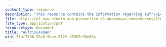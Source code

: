 ```yaml
---
content_type: resource
description: "This resource contains the information regarding aufr\xE4umen."
file: https://ol-ocw-studio-app-production.s3.amazonaws.com/courses/21g-401-german-i-fall-2008/71af719850c69bae0f22d0387c90e084_MIT21G_401F08_aufraumen.pdf
file_type: application/pdf
resourcetype: Document
title: "Aufr\xE4umen"
uid: 71af7198-50c6-9bae-0f22-d0387c90e084
---
```

